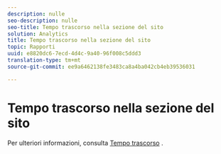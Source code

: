 ```yaml
---
description: nulle
seo-description: nulle
seo-title: Tempo trascorso nella sezione del sito
solution: Analytics
title: Tempo trascorso nella sezione del sito
topic: Rapporti
uuid: e8820dc6-7ecd-4d4c-9a40-96f008c5ddd3
translation-type: tm+mt
source-git-commit: ee9a6462138fe3483ca8a4ba042cb4eb39536031

---
```



# Tempo trascorso nella sezione del sito

Per ulteriori informazioni, consulta [Tempo trascorso](reports-time-spent-on-page.md) .
